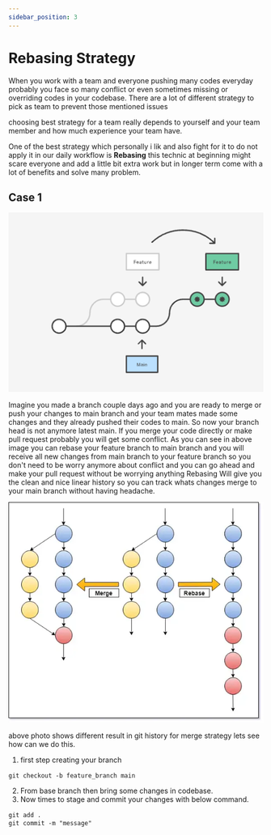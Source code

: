 ```yaml
---
sidebar_position: 3
---
```


# Rebasing Strategy

When you work with a team and everyone pushing many codes everyday probably you face so many conflict or even sometimes missing or overriding codes in your codebase.
There are a lot of different strategy to pick as team to prevent those mentioned issues

choosing best strategy for a team really depends to yourself and your team member and how much experience your team have.

One of the best strategy which personally i lik and also fight for it to do not apply it in our daily workflow is **Rebasing** this technic at beginning might scare everyone and add a little bit extra work but in longer term come with a lot of benefits and solve many problem.

## Case 1

![simple rebase ](img/rebase-simple-1.png)

Imagine you made a branch couple days ago and you are ready to merge or push your changes to main branch and your team mates made some changes and they already pushed their codes to main. So now your branch head is not anymore latest main. If you merge your code directly or make pull request probably you will get some conflict.
As you can see in above image you can rebase your feature branch to main branch and you will receive all new changes from main branch to your feature branch so you don't need to be worry anymore about conflict and you can go ahead and make your pull request without be worrying anything
Rebasing Will give you the clean and nice linear history so you can track whats changes merge to your main branch without having headache.

![simple rebase ](img/rebase-simple-2.webp)

above photo shows different result in git history for merge strategy lets see how can we do this.

1. first step creating your branch 
```
git checkout -b feature_branch main
```

2. From base branch then bring some changes in codebase.
3. Now times to stage and commit your changes with below command.
```
git add .
git commit -m "message"
```
